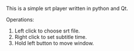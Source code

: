 This is a simple srt player written in python and Qt.

Operations:
1. Left click to choose srt file.
2. Right click to set subtitle time.
3. Hold left button to move window.